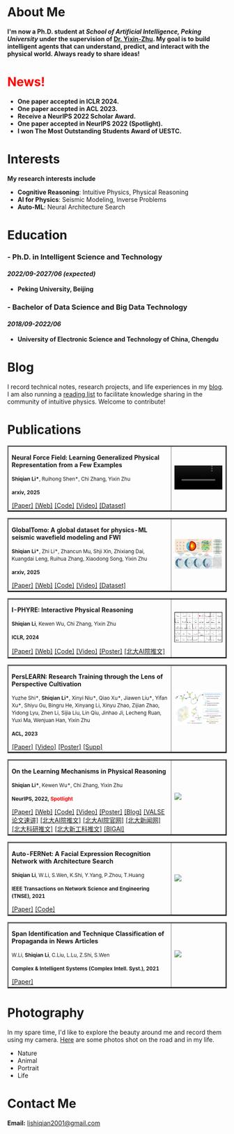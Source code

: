 <style>
.custom-content {
    padding: 20px;
    max-width: 800px;
    margin: auto;
}
</style>

# About Me

**I'm now a Ph.D. student at *School of Artificial Intelligence, Peking University* under the supervision of [Dr. Yixin-Zhu](https://yzhu.io). My goal is to build intelligent agents that can understand, predict, and interact with the physical world. Always ready to share ideas!**

# <font color=red>News!</font> 
* **One paper accepted in ICLR 2024.**
* **One paper accepted in ACL 2023.**
* **Receive a NeurIPS 2022 Scholar Award.**
* **One paper accepted in NeurIPS 2022 (Spotlight).**
* **I won The Most Outstanding Students Award of UESTC.**

# Interests

**My research interests include**

* **Cognitive Reasoning**: Intuitive Physics, Physical Reasoning
* **AI for Physics**: Seismic Modeling, Inverse Problems
* **Auto-ML**: Neural Architecture Search

# Education

### - Ph.D. in Intelligent Science and Technology
#### _2022/09-2027/06 (expected)_
  * **Peking University, Beijing**

### - Bachelor of Data Science and Big Data Technology
#### _2018/09-2022/06_
  * **University of Electronic Science and Technology of China, Chengdu**

# Blog
I record technical notes, research projects, and life experiences in my [blog](https://blog-shiqian.vercel.app/). I am also running a [reading list](https://github.com/lishiqianhugh/Intuitive_Physics_Reading_List) to facilitate knowledge sharing in the community of intuitive physics. Welcome to contribute!

# Publications

<table border="2">
  <tr>
    <td width="75%">
       <p><b>Neural Force Field: Learning Generalized Physical Representation from a Few Examples</b></p>
       <p><small><b>Shiqian Li*</b>, Ruihong Shen*, Chi Zhang, Yixin Zhu </small></p>
       <p><small><b>arxiv, 2025</b></small></p>
       <a href="https://arxiv.org/pdf/2502.08987">[Paper]</a>
       <a href="https://neuralforcefield.github.io/">[Web]</a>
       <a href="https://github.com/lishiqianhugh/NeuralForceField">[Code]</a>
       <a href="https://vimeo.com/1055247476">[Video]</a>
       <a href="https://drive.google.com/file/d/1n5P7RiK1V7LxRJW8mvLL-QeDzHF7d75O/view">[Dataset]</a>
    </td>
    <td width="25%">
      <video controls autoplay muted loop style="width: 100%; height: auto;">
          <source src="figures/more_step_hole_1.mp4" type="video/mp4">
          Your browser does not support the video tag.
      </video>
    </td>
  </tr>
</table>

<table border="2">
  <tr>
    <td width="75%">
       <p><b>GlobalTomo: A global dataset for physics-ML seismic wavefield modeling and FWI</b></p>
       <p><small><b>Shiqian Li*</b>, Zhi Li*, Zhancun Mu, Shji Xin, Zhixiang Dai, Kuangdai Leng, Ruihua Zhang, Xiaodong Song, Yixin Zhu </small></p>
       <p><small><b>arxiv, 2025</b></small></p>
       <a href="https://arxiv.org/pdf/2406.18202v2">[Paper]</a>
       <a href="https://global-tomo.github.io/">[Web]</a>
       <a href="https://github.com/lishiqianhugh/GlobalTomo">[Code]</a>
       <a href="https://vimeo.com/957588046">[Video]</a>
       <a href="https://huggingface.co/datasets/lishiqianhugh/globaltomo">[Dataset]</a>
    </td>
    <td width="25%">
      <img src="figures/globaltomo.jpg" width="100%">
    </td>
  </tr>
</table>

<table border="2">
  <tr>
    <td width="75%">
       <p><b>I-PHYRE: Interactive Physical Reasoning</b></p>
       <p><small><b>Shiqian Li</b>, Kewen Wu, Chi Zhang, Yixin Zhu </small></p>
       <p><small><b>ICLR, 2024</b></small></p>
       <a href="https://arxiv.org/abs/2312.03009">[Paper]</a>
       <a href="https://lishiqianhugh.github.io/IPHYRE">[Web]</a>
       <a href="https://github.com/lishiqianhugh/IPHYRE">[Code]</a>
       <a href="https://vimeo.com/793260764/2f77f9d5cb">[Video]</a>
       <a href="https://yzhu.io/publication/intuitive2024iclr/poster.pdf">[Poster]</a>
       <a href="https://mp.weixin.qq.com/s/QRIgozzM4rYDfqel3Pme-Q">[北大AI院推文]</a>
    </td>
    <td width="25%">
      <img src="figures/IPHYRE.jpg" width="100%">
    </td>
  </tr>
</table>

<table border="2">
  <tr>
    <td width="75%">
       <p><b>PersLEARN: Research Training through the Lens of Perspective Cultivation</b></p>
       <p><small>Yuzhe Shi*, <b>Shiqian Li*</b>, Xinyi Niu*, Qiao Xu*, Jiawen Liu*, Yifan Xu*, Shiyu Gu, Bingru He, Xinyang Li, Xinyu Zhao, Zijian Zhao, Yidong Lyu, Zhen Li, Sijia Liu, Lin Qiu, Jinhao Ji, Lecheng Ruan, Yuxi Ma, Wenjuan Han, Yixin Zhu</small></p>
       <p><small><b>ACL, 2023</b></small></p>
       <a href="https://yzhu.io/publication/perslearn2023acl-demo/paper.pdf">[Paper]</a>
     <a href="https://vimeo.com/841274365">[Video]</a>
     <a href="https://yzhu.io/publication/perslearn2023acl-demo/poster.pdf">[Poster]</a>
     <a href="https://yzhu.io/publication/perslearn2023acl-demo/supp.pdf">[Supp]</a>
    </td>
    <td width="25%">
      <img src="figures/PersLEARN.jpg" width="100%">
    </td>
  </tr>
</table>

<table border="2">
  <tr>
    <td width="75%">
       <p><b>On the Learning Mechanisms in Physical Reasoning</b></p>
       <p><small><b>Shiqian Li*</b>, Kewen Wu*, Chi Zhang, Yixin Zhu </small></p>
       <p><small><b>NeurIPS, 2022, <font color=red>Spotlight</font> </b></small></p>
       <a href="https://arxiv.org/abs/2210.02075">[Paper]</a>
       <a href="https://lishiqianhugh.github.io/LfID_Page">[Web]</a>
       <a href="https://github.com/lishiqianhugh/LfID">[Code]</a>
       <a href="https://vimeo.com/758992548">[Video]</a>
       <a href="https://pku.ai/publication/intuitive2022neurips/poster.pdf">[Poster]</a>
       <a href="https://blog-shiqian.vercel.app/article/research-4">[Blog]</a>
       <a href="https://vimeo.com/796534620">[VALSE论文速讲]</a>
       <a href="https://mp.weixin.qq.com/s/rZiRji2FtMIWsu2CU1LfzQ">[北大AI院推文]</a>
       <a href="https://www.ai.pku.edu.cn/info/1053/2405.htm">[北大AI院官网]</a>
       <a href="https://news.pku.edu.cn/jxky/2a05ada9ad01473487404b7c48726d13.htm">[北大新闻网]</a>
       <a href="https://mp.weixin.qq.com/s/YNh021Pl0KLnOgHc2qrH2w">[北大科研推文]</a>
       <a href="https://mp.weixin.qq.com/s/Dh30fc2FD3HIwkHY0JbnJg">[北大新工科推文]</a>
       <a href="https://mp.weixin.qq.com/s/cG-su_OaAYSj5yqxCukuEQ">[BIGAI]</a>
    </td>
    <td width="25%">
      <img src="figures/LfID.jpg" width="100%">
    </td>
  </tr>
</table>

<table border="2">
  <tr>
    <td width="75%">
       <p><b>Auto-FERNet: A Facial Expression Recognition Network with Architecture Search</b></p>
       <p><small><b>Shiqian Li</b>, W.Li, S.Wen, K.Shi, Y.Yang, P.Zhou, T.Huang </small></p>
       <p><small><b>IEEE Transactions on Network Science and Engineering (TNSE), 2021</b></small></p>
       <a href="https://ieeexplore.ieee.org/abstract/document/9442348">[Paper]</a>
     <a href="https://github.com/lishiqianhugh/Auto-FERNet">[Code]</a>
    </td>
    <td width="25%">
      <img src="figures/Auto-FERnet.png" width="100%">
    </td>
  </tr>
</table>

<table border="2">
  <tr>
    <td width="75%">
      <p><b>Span Identification and Technique Classification of Propaganda in News Articles</b></p>
      <p><small>W.Li, <b>Shiqian Li</b>, C.Liu, L.Lu, Z.Shi, S.Wen</small></p>
      <p><small><b>Complex & Intelligent Systems (Complex Intell. Syst.), 2021</b></small></p>
      <a href="https://link.springer.com/article/10.1007/s40747-021-00393-y">[Paper]</a>
    </td>
    <td width="25%">
      <img src="figures/NLP.png" width="100%">
    </td>
  </tr>
</table>

<!-- # Projects

### Research on adversarial perturbation on large-scale point cloud	
#### _2020/12-2021/03_
* I was an intern under the supervision of Dr. Jiwen-Lu, Tsinghua University, responsible for the work in semantic segmentation task. 
* We proposed a general end-to-end framework of learning adversarial pertrubation for 3D object detection and semantic segmentation. We designed a novel pumping loss to accelerate the attacking process and improve the attacking perfomance.

### Research on facial expression recognition based on NAS	
#### _2020/05-2020/07_
* Supported by the Natural Science Foundation of China.
* We initially applied NAS to facial expression recognition, achieving improvement both in accuracy and model size and outperforming many state-of-the-art methods.

### Research on propaganda detection in news articles	
#### _2019/10-2019/12_
* I was responsible for data preprocessing and paper writing. Rank 19th globally in SemEval 2020.
* We fine-tuned an advanced model to locate propaganda fractions and classified them in news articles, using data augmentation and semantic fusion technique. -->

# Photography
In my spare time, I'd like to explore the beauty around me and record them using my camera. [Here](https://lishiqianhugh.github.io/Photography/) are some photos shot on the road and in my life.
* Nature
* Animal
* Portrait
* Life

# Contact Me

**Email:** lishiqian2001@gmail.com
